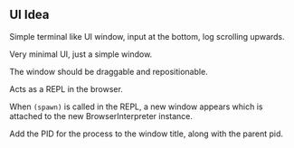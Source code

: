 
## UI Idea

Simple terminal like UI window, input at the bottom, log scrolling upwards. 

Very minimal UI, just a simple window. 

The window should be draggable and repositionable. 

Acts as a REPL in the browser. 

When `(spawn)` is called in the REPL, a new window appears which is attached to the new BrowserInterpreter instance. 

Add the PID for the process to the window title, along with the parent pid. 

